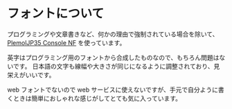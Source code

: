 # フォントについて

プログラミングや文章書きなど、何かの理由で強制されている場合を除いて、[PlemolJP35 Console NF](https://github.com/yuru7/PlemolJP) を使っています。

英字はプログラミング用のフォントから合成したものなので、もちろん問題はないです。
日本語の文字も線幅や大きさが同じになるように調整されており、見栄えがいいです。

web フォントでないので web サービスに使えないですが、手元で自分ように書くときは簡単におしゃれな感じがしてとても気に入っています。